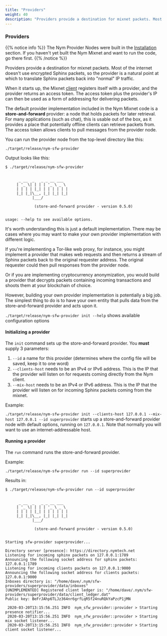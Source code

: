 ```yaml
---
title: "Providers"
weight: 40
description: "Providers provide a destination for mixnet packets. Most of the internet doesn't use encrypted Sphinx packets, so the provider is a natural point at which to translate Sphinx packets back into 'normal' IP traffic."
---
```


### Providers

{{% notice info %}}
The Nym Provider Nodes were built in the [Installation](../installation) section. If you haven't yet built the Nym Mixnet and want to run the code, go there first.
{{% /notice %}}

Providers provide a destination for mixnet packets. Most of the internet doesn't use encrypted Sphinx packets, so the provider is a natural point at which to translate Sphinx packets back into "normal" IP traffic.

When it starts up, the Mixnet [client](../clients) registers itself with a provider, and the provider returns an access token. The access token plus the provider's IP can then be used as a form of addressing for delivering packets.

The default provider implementation included in the Nym Mixnet code is a **store-and-forward** provider: a node that holds packets for later retrieval. For many applications (such as chat), this is usable out of the box, as it provides a place that potentially offline clients can retrieve packets from. The access token allows clients to pull messages from the provider node.

You can run the provider node from the top-level directory like this:

`./target/release/nym-sfw-provider`

Output looks like this:

```shell
$ ./target/release/nym-sfw-provider


      _ __  _   _ _ __ ___
     | '_ \| | | | '_ \ _ \
     | | | | |_| | | | | | |
     |_| |_|\__, |_| |_| |_|
            |___/

             (store-and-forward provider - version 0.5.0)

    
usage: --help to see available options.
```

It's worth understanding this is just a default implementation. There may be cases where you may want to make your own provider implementation with different logic.

If you're implementing a Tor-like web proxy, for instance, you might implement a provider that makes web requests and then returns a stream of Sphinx packets back to the original requester address. The original requester could then pull responses from the provider node.

Or if you are implementing cryptocurrency anonymization, you would build a provider that decrypts packets containing incoming transactions and shoots them at your blockchain of choice.

However, building your own provider implementation is potentially a big job. The simplest thing to do is to have your own entity that pulls data from the store-and-forward provider and acts upon it.

`./target/release/nym-sfw-provider init --help` shows available configuration options

#### Initializing a provider

The `init` command sets up the store-and-forward provider. You **must** supply 3 parameters:

1. `--id` a name for this provider (determines where the config file will be saved, keep it to one word)
2. `--clients-host` needs to be an IPv4 or IPv6 address. This is the IP that the provider will listen on for requests coming directly from the Nym client.
3. `--mix-host` needs to be an IPv4 or IPv6 address. This is the IP that the provider will listen on for incoming Sphinx packets coming from the mixnet.

Example:

`./target/release/nym-sfw-provider init --clients-host 127.0.0.1 --mix-host 127.0.0.1 --id superprovider` starts up a store-and-forward provider node with default options, running on `127.0.0.1`. Note that normally you will want to use an internet-addressable host. 

#### Running a provider

The `run` command runs the store-and-forward provider.

Example:

`./target/release/nym-sfw-provider run --id superprovider`

Results in: 


```
$ ./target/release/nym-sfw-provider run --id superprovider


      _ __  _   _ _ __ ___
     | '_ \| | | | '_ \ _ \
     | | | | |_| | | | | | |
     |_| |_|\__, |_| |_| |_|
            |___/

             (store-and-forward provider - version 0.5.0)

    
Starting sfw-provider superprovider...

Directory server [presence]: https://directory.nymtech.net
Listening for incoming sphinx packets on 127.0.0.1:1789
Announcing the following socket address for sphinx packets: 127.0.0.1:1789
Listening for incoming clients packets on 127.0.0.1:9000
Announcing the following socket address for clients packets: 127.0.0.1:9000
Inboxes directory is: "/home/dave/.nym/sfw-providers/superprovider/data/inboxes"
[UNIMPLEMENTED] Registered client ledger is: "/home/dave/.nym/sfw-providers/superprovider/data/client_ledger.dat"
Public key: BeFrJAhp6TLJz364nr6grfLqR5f24nuRQkYaPzcP1jMN

 2020-03-20T13:15:56.251 INFO  nym_sfw_provider::provider > Starting presence notifier...
 2020-03-20T13:15:56.251 INFO  nym_sfw_provider::provider > Starting mix socket listener...
 2020-03-20T13:15:56.251 INFO  nym_sfw_provider::provider > Starting client socket listener...
```

